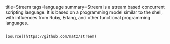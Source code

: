 title=Streem
tags=language
summary=Streem is a stream based concurrent scripting language. It is based on a programming model similar to the shell, with influences from Ruby, Erlang, and other functional programming languages.
~~~~~~

[Source](https://github.com/matz/streem)

